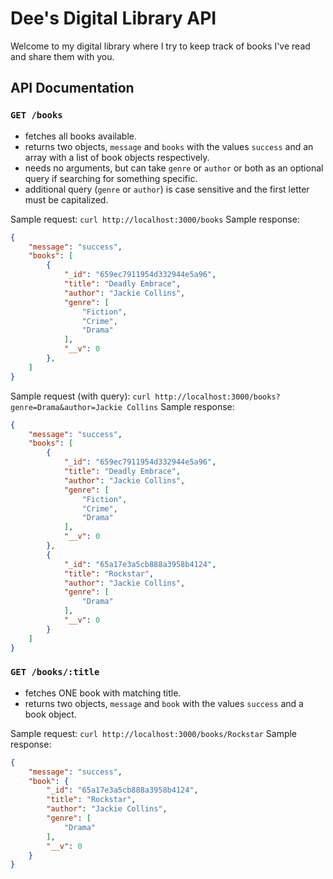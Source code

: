 # Dee's Digital Library API
Welcome to my digital library where I try to keep track of books I've read and share them with you.

## API Documentation

### `GET /books`
- fetches all books available.
- returns two objects, `message` and `books` with the values `success` and an array with  a list of book objects respectively.
- needs no arguments, but can take `genre` or `author` or both as an optional query if searching for something specific.
- additional query (`genre` or `author`) is case sensitive and the first letter must be capitalized.

Sample request: `curl http://localhost:3000/books`
Sample response:
``` json
{
    "message": "success",
    "books": [
        {
            "_id": "659ec7911954d332944e5a96",
            "title": "Deadly Embrace",
            "author": "Jackie Collins",
            "genre": [
                "Fiction",
                "Crime",
                "Drama"
            ],
            "__v": 0
        },
    ]
}
```
Sample request (with query): `curl http://localhost:3000/books?genre=Drama&author=Jackie Collins`
Sample response:
``` json
{
    "message": "success",
    "books": [
        {
            "_id": "659ec7911954d332944e5a96",
            "title": "Deadly Embrace",
            "author": "Jackie Collins",
            "genre": [
                "Fiction",
                "Crime",
                "Drama"
            ],
            "__v": 0
        },
        {
            "_id": "65a17e3a5cb888a3958b4124",
            "title": "Rockstar",
            "author": "Jackie Collins",
            "genre": [
                "Drama"
            ],
            "__v": 0
        }
    ]
}
```

### `GET /books/:title`
- fetches ONE book with matching title.
- returns two objects, `message` and `book` with the values `success` and a book object.

Sample request: `curl http://localhost:3000/books/Rockstar`
Sample response:
``` json
{
    "message": "success",
    "book": {
        "_id": "65a17e3a5cb888a3958b4124",
        "title": "Rockstar",
        "author": "Jackie Collins",
        "genre": [
            "Drama"
        ],
        "__v": 0
    }
}
```
